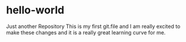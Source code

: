 # hello-world
Just another Repository
This is my first git.file and I am really excited to make these changes and it is a really great learning curve for me.

